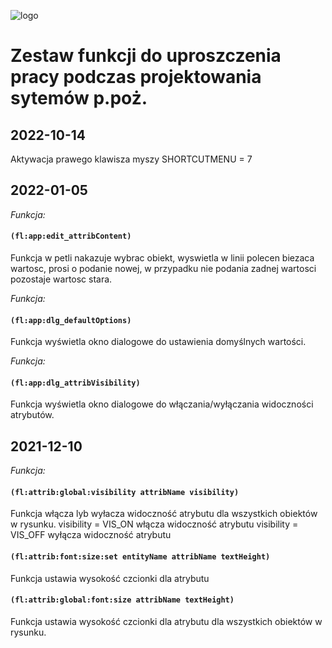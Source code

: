 
![logo](https://user-images.githubusercontent.com/15337292/112994033-1af8b580-916a-11eb-8f68-e1457cb30e47.jpg)
# Zestaw funkcji do uproszczenia pracy podczas projektowania sytemów p.poż.

## 2022-10-14
Aktywacja prawego klawisza myszy
SHORTCUTMENU = 7


## 2022-01-05
  *Funkcja:*
####	`(fl:app:edit_attribContent)`
Funkcja w petli nakazuje wybrac obiekt, wyswietla w linii polecen biezaca wartosc, prosi o podanie nowej, w przypadku nie podania zadnej wartosci pozostaje wartosc stara. 

*Funkcja:*
####	`(fl:app:dlg_defaultOptions)`
Funkcja wyświetla okno dialogowe do ustawienia domyślnych wartości.

  *Funkcja:*
####	`(fl:app:dlg_attribVisibility)`
Funkcja wyświetla okno dialogowe do włączania/wyłączania widoczności atrybutów.

## 2021-12-10
  *Funkcja:*
####	`(fl:attrib:global:visibility attribName visibility)`
Funkcja włącza lyb wyłacza widoczność atrybutu dla wszystkich obiektów w rysunku.
visibility = VIS_ON włącza widoczność atrybutu
visibility = VIS_OFF wyłącza widoczność atrybutu

#### `(fl:attrib:font:size:set entityName attribName textHeight)`
Funkcja ustawia wysokość czcionki dla atrybutu

#### `(fl:attrib:global:font:size attribName textHeight)`
Funkcja ustawia wysokość czcionki dla atrybutu dla wszystkich obiektów w rysunku.

